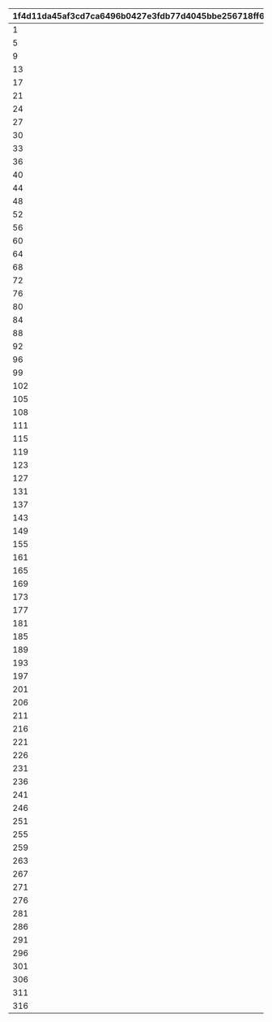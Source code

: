 |1f4d11da45af3cd7ca6496b0427e3fdb77d4045bbe256718ff63820f34b126c6|f2f11e3b5f0158af6be8bb8e7a1fb6e4b105f4588db371392ac50209f0119be1|13780e477ea29719581b2c804d7b5443922058937907f04a2971b0141b1f7355|7574d9aa3415b57e1b6cdb1570f2690b462609a34b2fa160a29965d1e1a7c91c|704bba2bb8118ebd517ae9b76888ee68627f29d540fcf706d651d28121c5b085|ff3f37dfbe878be412043ba9508f79871517d77953d9cece1fe0a5f99e9d5378|1dc4b40ec965a2c8f218bcbb818b4aca20cee7f6a43dd39175cfa69784458e95|8db9cd1b4ef5ed73f00765dbcb77de70f7c2ce70857062c77ca9e83dcabc8dae|00246d7103f35e0ab79b6f37e8cd49edaf58a1b986a794e7603db24c1376bf58|
| --- | --- | --- | --- | --- | --- | --- | --- | --- |
|1|0|0|0|2|0|101|3|4|
|5|0|0|0|6|0|102|7|8|
|9|0|0|0|10|0|103|11|12|
|13|0|0|0|14|0|104|15|16|
|17|0|0|0|18|0|105|19|20|
|21|0|0|0|22|0|106|23|0|
|24|0|0|0|25|0|107|26|0|
|27|0|0|0|28|0|108|29|0|
|30|0|0|0|31|0|109|32|0|
|33|0|0|0|34|0|110|35|0|
|36|0|39|0|37|0|111|38|0|
|40|0|43|0|41|0|112|42|0|
|44|0|47|0|45|0|113|46|0|
|48|0|51|0|49|0|114|50|0|
|52|0|55|0|53|0|115|54|0|
|56|0|0|0|57|0|201|58|59|
|60|0|0|0|61|0|202|62|63|
|64|0|0|0|65|0|203|66|67|
|68|0|0|0|69|0|204|70|71|
|72|0|0|0|73|0|205|74|75|
|76|0|79|0|77|0|206|78|0|
|80|0|83|0|81|0|207|82|0|
|84|0|87|0|85|0|208|86|0|
|88|0|91|0|89|0|209|90|0|
|92|0|95|0|93|0|210|94|0|
|96|0|321|0|97|0|211|98|322|
|99|0|323|0|100|0|212|101|324|
|102|0|325|0|103|0|213|104|326|
|105|0|327|0|106|0|214|107|328|
|108|0|329|0|109|0|215|110|330|
|111|0|114|0|112|0|301|113|0|
|115|0|118|0|116|0|302|117|0|
|119|0|122|0|120|0|303|121|0|
|123|0|126|0|124|0|304|125|0|
|127|0|130|0|128|0|305|129|0|
|131|136|0|0|132|133|306|134|135|
|137|142|0|0|138|139|307|140|141|
|143|148|0|0|144|145|308|146|147|
|149|154|0|0|150|151|309|152|153|
|155|160|0|0|156|157|310|158|159|
|161|0|0|0|162|0|311|163|164|
|165|0|0|0|166|0|312|167|168|
|169|0|0|0|170|0|313|171|172|
|173|0|0|0|174|0|314|175|176|
|177|0|0|0|178|0|315|179|180|
|181|0|0|0|182|0|401|183|184|
|185|0|0|0|186|0|402|187|188|
|189|0|0|0|190|0|403|191|192|
|193|0|0|0|194|0|404|195|196|
|197|0|0|0|198|0|405|199|200|
|201|0|0|0|202|203|406|204|205|
|206|0|0|0|207|208|407|209|210|
|211|0|0|0|212|213|408|214|215|
|216|0|0|0|217|218|409|219|220|
|221|0|0|0|222|223|410|224|225|
|226|0|229|0|227|0|411|228|230|
|231|0|234|0|232|0|412|233|235|
|236|0|239|0|237|0|413|238|240|
|241|0|244|0|242|0|414|243|245|
|246|0|249|0|247|0|415|248|250|
|251|0|254|0|252|0|501|253|0|
|255|0|258|0|256|0|502|257|0|
|259|0|262|0|260|0|503|261|0|
|263|0|266|0|264|0|504|265|0|
|267|0|270|0|268|0|505|269|0|
|271|0|274|0|272|0|506|273|275|
|276|0|279|0|277|0|507|278|280|
|281|0|284|0|282|0|508|283|285|
|286|0|289|0|287|0|509|288|290|
|291|0|294|0|292|0|510|293|295|
|296|0|299|300|297|0|511|298|0|
|301|0|304|305|302|0|512|303|0|
|306|0|309|310|307|0|513|308|0|
|311|0|314|315|312|0|514|313|0|
|316|0|319|320|317|0|515|318|0|